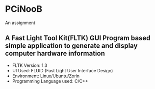 # PCiNooB
An assignment

## A Fast Light Tool Kit(FLTK) GUI Program based simple application to generate and display computer hardware information

- FLTK Version: 1.3
- UI Used: FLUID (Fast Light User Interface Design)
- Environment: Linux/Ubuntu/Zorin
- Programming Language used: C/C++

